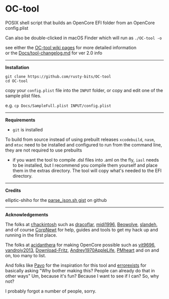 # OC-tool  
POSIX shell script that builds an OpenCore EFI folder from an OpenCore config.plist  

Can also be double-clicked in macOS Finder which will run as `./OC-tool -o` 

see either the [OC-tool wiki pages](https://github.com/rusty-bits/OC-tool/wiki) for more detailed information  
or the [Docs/tool-changelog.md](https://github.com/rusty-bits/OC-tool/blob/master/Docs/tool-changelog.md) for ver 2.0 info  

---

**Installation**  

`git clone https://github.com/rusty-bits/OC-tool`   
`cd OC-tool`  

copy your `config.plist` file into the `INPUT` folder, or copy and edit one of the sample plist files.  

e.g. `cp Docs/SampleFull.plist INPUT/config.plist`

---

**Requirements**  

- `git` is installed  

To build from source instead of using prebuilt releases `xcodebuild`, `nasm`, and `mtoc` need to be installed and configured to run from the command line, they are not required to use prebuilts  
  
- if you want the tool to compile .dsl files into .aml on the fly, `iasl` needs to be installed, but I recommend you compile them yourself and place them in the extras directory. The tool will copy what's needed to the EFI directory.  

---

**Credits**

elliptic-shiho for the [parse_json.sh gist](https://gist.github.com/elliptic-shiho/45698491e1f3a0ba51f4c2e81d0fcfa4) on github  

---

**Acknowledgements**  

The folks at [r/hackintosh](https://www.reddit.com/r/hackintosh/) such as [dracoflar](https://www.reddit.com/user/dracoflar/), [midi1996](https://www.reddit.com/user/midi1996/), [Beowolve](https://www.reddit.com/user/Beowolve/), [slandeh](https://www.reddit.com/user/slandeh/), and of course [CorpNewt](https://www.reddit.com/user/corpnewt/) for help, guides and tools to get my hack up and running in the first place.  

The folks at [acidanthera](https://github.com/acidanthera) for making OpenCore possible such as [vit9696](https://github.com/vit9696), [vandroiy2013](https://github.com/vandroiy2013), [Download-Fritz](https://github.com/Download-Fritz), [Andrey1970AppleLife](https://github.com/Andrey1970AppleLife), [PMheart](https://github.com/PMheart) and on and on, too many to list.  

And folks like [Pavo](https://www.insanelymac.com/forum/profile/685502-pavo/) for the inspiration for this tool and [errorexists](https://www.insanelymac.com/forum/profile/2047226-errorexists/) for basically asking "Why bother making this? People can already do that in other ways" Um, because it's fun? Because I want to see if I can? So, why not?  

I probably forgot a number of people, sorry.
